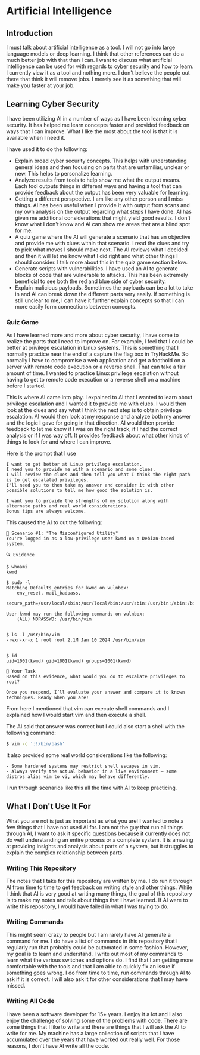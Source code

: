 # Artificial Intelligence

## Introduction

I must talk about artificial intelligence as a tool. I will not go into large language models or deep learning. I think that other references can do a much better job with that than I can. I want to discuss what artificial intelligence can be used for with regards to cyber security and how to learn. I currently view it as a tool and nothing more. I don't believe the people out there that think it will remove jobs. I merely see it as something that will make you faster at your job.

## Learning Cyber Security

I have been utilizing AI in a number of ways as I have been learning cyber security. It has helped me learn concepts faster and provided feedback on ways that I can improve. What I like the most about the tool is that it is available when I need it.

I have used it to do the following:

- Explain broad cyber security concepts. This helps with understanding general ideas and then focusing on parts that are unfamiliar, unclear or new. This helps to personalize learning.
- Analyze results from tools to help show me what the output means. Each tool outputs things in different ways and having a tool that can provide feedback about the output has been very valuable for learning.
- Getting a different perspective. I am like any other person and I miss things. AI has been useful when I provide it with output from scans and my own analysis on the output regarding what steps I have done. AI has given me additional considerations that might yield good results. I don't know what I don't know and AI can show me areas that are a blind spot for me.
- A quiz game where the AI will generate a scenario that has an objective and provide me with clues within that scenario. I read the clues and try to pick what moves I should make next. The AI reviews what I decided and then it will let me know what I did right and what other things I should consider. I talk more about this in the quiz game section below.
- Generate scripts with vulnerabilities. I have used an AI to generate blocks of code that are vulnerable to attacks. This has been extremely beneficial to see both the red and blue side of cyber security.
- Explain malicious payloads. Sometimes the payloads can be a lot to take in and AI can break down the different parts very easily. If something is still unclear to me, I can have it further explain concepts so that I can more easily form connections between concepts.

### Quiz Game

As I have learned more and more about cyber security, I have come to realize the parts that I need to improve on. For example, I feel that I could be better at privilege escalation in Linux systems. This is something that I normally practice near the end of a capture the flag box in TryHackMe. So normally I have to compromise a web application and get a foothold on a server with remote code execution or a reverse shell. That can take a fair amount of time. I wanted to practice Linux privilege escalation without having to get to remote code execution or a reverse shell on a machine before I started.

This is where AI came into play. I expained to AI that I wanted to learn about privilege escalation and I wanted it to provide me with clues. I would then look at the clues and say what I think the next step is to obtain privilege escalation. AI would then look at my response and analyze both my answer and the logic I gave for going in that direction. AI would then provide feedback to let me know if I was on the right track, if I had the correct analysis or if I was way off. It provides feedback about what other kinds of things to look for and where I can improve.

Here is the prompt that I use

```text
I want to get better at Linux privilege escalation.
I need you to provide me with a scenario and some clues.
I will review the clues and then tell you what I think the right path is to get escalated privileges.
I'll need you to then take my answer and consider it with other possible solutions to tell me how good the solution is.

I want you to provide the strengths of my solution along with alternate paths and real world considerations.
Bonus tips are always welcome.
```

This caused the AI to out the following:

```text
🧪 Scenario #1: "The Misconfigured Utility"
You're logged in as a low-privilege user kwmd on a Debian-based system.

🔍 Evidence

$ whoami
kwmd

$ sudo -l
Matching Defaults entries for kwmd on vulnbox:
    env_reset, mail_badpass,
    secure_path=/usr/local/sbin:/usr/local/bin:/usr/sbin:/usr/bin:/sbin:/bin

User kwmd may run the following commands on vulnbox:
    (ALL) NOPASSWD: /usr/bin/vim


$ ls -l /usr/bin/vim
-rwxr-xr-x 1 root root 2.1M Jan 10 2024 /usr/bin/vim


$ id
uid=1001(kwmd) gid=1001(kwmd) groups=1001(kwmd)

🎯 Your Task
Based on this evidence, what would you do to escalate privileges to root?

Once you respond, I’ll evaluate your answer and compare it to known techniques. Ready when you are!
```

From here I mentioned that vim can execute shell commands and I explained how I would start vim and then execute a shell.

The AI said that answer was correct but I could also start a shell with the following command:

```bash
$ vim -c ':!/bin/bash'
```

It also provided some real world considerations like the following:

```text
- Some hardened systems may restrict shell escapes in vim.
- Always verify the actual behavior in a live environment — some distros alias vim to vi, which may behave differently.
```

I run through scenarios like this all the time with AI to keep practicing.

## What I Don't Use It For

What you are not is just as important as what you are! I wanted to note a few things that I have not used AI for. I am not the guy that run all things through AI, I want to ask it specific questions because it currently does not do well understanding an entire process or a complete system. It is amazing at providing insights and analysis about parts of a system, but it struggles to explain the complex relationship between parts.

### Writing This Repository

The notes that I take for this repository are written by me. I do run it through AI from time to time to get feedback on writing style and other things. While I think that AI is very good at writing many things, the goal of this repository is to make my notes and talk about things that I have learned. If AI were to write this repository, I would have failed in what I was trying to do.

### Writing Commands

This might seem crazy to people but I am rarely have AI generate a command for me. I do have a list of commands in this repository that I regularly run that probably could be automated in some fashion. However, my goal is to learn and understand. I write out most of my commands to learn what the various switches and options do. I find that I am getting more comfortable with the tools and that I am able to quickly fix an issue if something goes wrong. I do from time to time, run commands through AI to ask if it is correct. I will also ask it for other considerations that I may have missed.

### Writing All Code

I have been a software developer for 15+ years. I enjoy it a lot and I also enjoy the challenge of solving some of the problems with code. There are some things that I like to write and there are things that I will ask the AI to write for me. My machine has a large collection of scripts that I have accumulated over the years that have worked out really well. For those reasons, I don't have AI write all the code.
